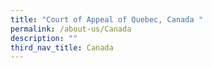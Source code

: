 ```yaml
---
title: "Court of Appeal of Quebec, Canada "
permalink: /about-us/Canada
description: ""
third_nav_title: Canada
---
```

